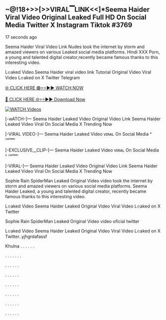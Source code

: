 ## ~@!18+>>[>>VIRAL▔LINK<<]*Seema Haider Viral Video Original Leaked Full HD On Social Media Twitter X Instagram Tiktok #3769

17 seconds ago

Seema Haider Viral Video Link Nudes took the internet by storm and amazed viewers on various Leaked social media platforms. Hindi XXX Porn, a young and talented digital creator,recently became famous thanks to this interesting video.

L𝚎aked Video Seema Haider viral video link Tutorial Original Video Viral Video L𝚎aked on X Twitter Telegram

[🌐 CLICK HERE 🟢==►► WATCH NOW](https://dekho-ki-hoy-07-2k25.blogspot.com/2025/01/viral-tv.html)

[🔴 CLICK HERE 🌐==►► Download Now](https://dekho-ki-hoy-07-2k25.blogspot.com/2025/01/viral-tv.html)

[![WATCH Videos](https://i.imgur.com/ydURGbz.png)](https://dekho-ki-hoy-07-2k25.blogspot.com/2025/01/viral-tv.html)

[-wATCH-]— Seema Haider Leaked Video Original Video Link Seema Haider Leaked Video Viral On Social Media X Trending Now

[-VIRAL VIDEO-]— Seema Haider Leaked Video ᴠɪʀᴀʟ On Social Media ˣ ᵀʷⁱᵗᵗᵉʳ

[-EXCLUSIVE__CLIP-]— Seema Haider Leaked Video ᴠɪʀᴀʟ On Social Media ˣ ᵀʷⁱᵗᵗᵉʳ

[-VIRAL-]— Seema Haider Leaked Video Original Video Link Seema Haider Leaked Video Viral On Social Media X Trending Now

Sophie Rain SpiderMan Leaked Original Video video took the internet by storm and amazed viewers on various social media platforms. Seema Haider Leaked, a young and talented digital creator, recently became famous thanks to this interesting video.

L𝚎aked Video Seema Haider Leaked Original Video Viral Video L𝚎aked on X Twitter

Sophie Rain SpiderMan Leaked Original Video video oficial twitter

L𝚎aked Video Seema Haider Leaked Original Video Viral Video L𝚎aked on X Twitter..yjhgrdafassf

Khulna
.
.
.
.
.
.

.
.
.
.
.
.
.

.
.
.
.
.
.

.
.
.
.
.
.

.
.
.
.
.
.

.
.
.
.
.
.

.
.
.
.
.
.

.
.
.
.
.
.